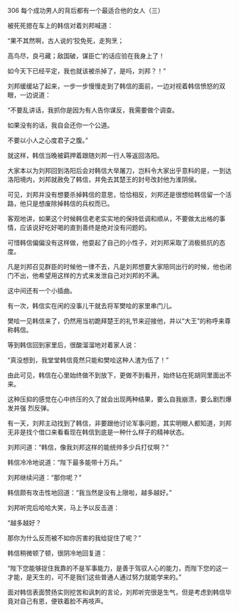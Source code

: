306 每个成功男人的背后都有一个最适合他的女人（三）



被死死摁在车上的韩信对着刘邦喊道：

“果不其然啊，古人说的‘狡免死，走狗烹；

高鸟尽，良弓藏；敌国破，谋臣亡’的话应验在我身上了！

如今天下已经平定，我也就该被杀掉了，是吗，刘邦？！”



刘邦缓缓站了起来，一步一步慢慢走到了韩信的面前，一边对视着韩信愤怒的双眼，一边说道：

“不要乱讲话，我抓你是因为有人告你谋反，我需要做个调查。

如果没有的话，我自会还你一个公道。

不要以小人之心度君子之腹。”



就这样，韩信当晚被羁押着跟随刘邦一行人等返回洛阳。

大家本以为刘邦回到洛阳后会对韩信大举屠刀，岂料令大家出乎意料的是，一到达洛阳境内，刘邦就赦免了韩信，并免去其楚王的封号改封他为淮阴侯。

可见，刘邦并没有想要杀掉韩信的意思，恰恰相反，刘邦还是很想给韩信留一个活路，他只是想废除掉韩信的兵权而已。



客观地讲，如果这个时候韩信老老实实地的保持低调和顺从，不要做太出格的事情，应该说好吃好喝的直到善终是绝对没有问题的。

可惜韩信偏偏没有这样做，他耍起了自己的小性子，对刘邦采取了消极抵抗的态度。

凡是刘邦召见群臣的时候他一律不去，凡是刘邦想要大家陪同出行的时候，他也闭门不出，他希望用这样的方式来发泄自己对刘邦的不满。



这中间还有一个小插曲。

有一次，韩信实在闲的没事儿干就去将军樊哙的家里串门儿。

樊哙一见韩信来了，仍然用当初跪拜楚王的礼节来迎接他，并以“大王”的称呼来尊称韩信。

等到韩信回到家里后，很酸溜溜地对着家人说：

“真没想到，我堂堂韩信竟然只能和樊哙这种人渣为伍了！”

由此可见，韩信在心里始终做不到放下，更做不到看开，始终钻在死胡同里面出不来。

这种压抑的感觉在心中挤压的久了就会出现两种结果，要么自我崩溃，要么剧烈爆发并强
烈反弹。



有一天，刘邦主动找到了韩信，非要跟他讨论军事问题，其实明眼人都知道，刘邦无非是找个借口来看看现在韩信到底是一种什么样子的精神状态。

刘邦问道：“韩信，像我刘邦这样的能统帅多少兵打仗啊？”

韩信冷冷地说道：“陛下最多能带十万兵。” 

刘邦继续问道：“那你呢？”

韩信颇有攻击性地回道：“我当然是没有上限啦，越多越好。”

刘邦听完后哈哈大笑，马上予以反击道：

“越多越好？

那你为什么反而被不如你厉害的我给捉住了呢？”



韩信稍微顿了顿，很阴冷地回复道：

“陛下您能够捉住我靠的不是军事能力，是善于驾驭人心的能力，而陛下您的这一才能，是天生的，可不是我们这些普通人通过努力就能学来的。”

面对韩信表面赞扬实则挖苦和讽刺的言论，刘邦听完很是生气，但是考虑到韩信毕竟对自己有恩，便铁着脸不再吱声。

